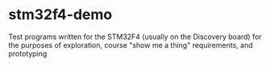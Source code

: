 # stm32f4-demo
Test programs written for the STM32F4 (usually on the Discovery board) for the purposes of exploration, course "show me a thing" requirements, and prototyping
